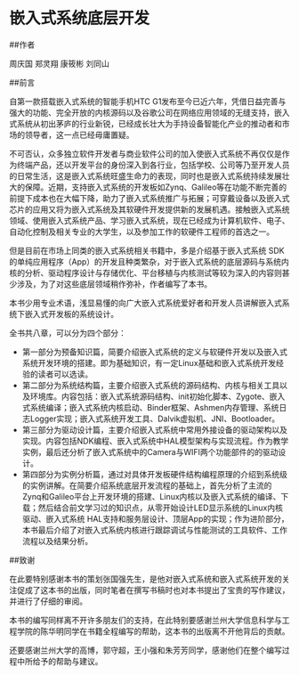 嵌入式系统底层开发
===============

##作者

周庆国 郑灵翔 康筱彬 刘同山

##前言

自第一款搭载嵌入式系统的智能手机HTC G1发布至今已近六年，凭借日益完善与强大的功能、完全开放的内核源码以及谷歌公司在网络应用领域的无缝支持，嵌入式系统从初出茅庐的行业新锐，已经成长壮大为手持设备智能化产业的推动者和市场的领导者，这一点已经毋庸置疑。

不可否认，众多独立软件开发者与商业软件公司的加入使嵌入式系统不再仅仅是作为终端产品，还以开发平台的身份深入到各行业，包括学校、公司等乃至开发人员的日常生活，这是嵌入式系统旺盛生命力的表现，同时也是嵌入式系统持续发展壮大的保障。近期，支持嵌入式系统的开发板如Zynq、Galileo等在功能不断完善的前提下成本也在大幅下降，助力了嵌入式系统推广与拓展；可穿戴设备以及嵌入式芯片的应用又将为嵌入式系统及其软硬件开发提供新的发展机遇。接触嵌入式系统领域、使用嵌入式系统产品、学习嵌入式系统，现在已经成为计算机软件、电子、自动化控制及相关专业的大学生，以及参加工作的软硬件工程师的首选之一。

但是目前在市场上同类的嵌入式系统相关书籍中，多是介绍基于嵌入式系统 SDK的单纯应用程序（App）的开发且种类繁杂，对于嵌入式系统的底层源码与系统内核的分析、驱动程序设计与存储优化、平台移植与内核测试等较为深入的内容则甚少涉及，为了对这些底层领域稍作弥补，作者编写了本书。

本书少用专业术语，浅显易懂的向广大嵌入式系统爱好者和开发人员讲解嵌入式系统下嵌入式开发板的系统设计。

全书共八章，可以分为四个部分：

* 第一部分为预备知识篇，简要介绍嵌入式系统的定义与软硬件开发以及嵌入式系统开发环境的搭建。即为基础知识，有一定Linux基础和嵌入式系统开发经验的读者可以选读。
* 第二部分为系统结构篇，主要介绍嵌入式系统的源码结构、内核与相关工具以及环境库。内容包括：嵌入式系统源码结构、init初始化脚本、Zygote、嵌入式系统编译；嵌入式系统内核启动、Binder框架、Ashmen内存管理、系统日志Logger实现；嵌入式系统开发工具、Dalvik虚拟机、JNI、Bootloader。
* 第三部分为驱动设计篇，主要介绍嵌入式系统中常用外接设备的驱动架构以及实现。内容包括NDK编程、嵌入式系统中HAL模型架构与实现流程。作为教学实例，最后还分析了嵌入式系统中的Camera与WIFI两个功能部件的的驱动设计。
* 第四部分为实例分析篇，通过对具体开发板硬件结构编程原理的介绍到系统级的实例讲解。在简要介绍系统底层开发流程的基础上，首先分析了主流的Zynq和Galileo平台上开发环境的搭建、Linux内核以及嵌入式系统的编译、下载；然后结合前文学习过的知识点，从零开始设计LED显示系统的Linux内核驱动、嵌入式系统 HAL支持和服务层设计、顶层App的实现；作为进阶部分，本书最后介绍了对嵌入式系统内核进行跟踪调试与性能测试的工具软件、工作流程以及结果分析。

##致谢

在此要特别感谢本书的策划张国强先生，是他对嵌入式系统和嵌入式系统开发的关注促成了这本书的出版，同时笔者在撰写书稿时也对本书提出了宝贵的写作建议，并进行了仔细的审阅。

本书的编写同样离不开许多朋友们的支持，在此特别要感谢兰州大学信息科学与工程学院的陈华明同学在书籍全程编写的帮助，这本书的出版离不开他背后的贡献。

还要感谢兰州大学的高博，郭守超，王小强和朱芳芳同学，感谢他们在整个编写过程中所给予的帮助与建议。